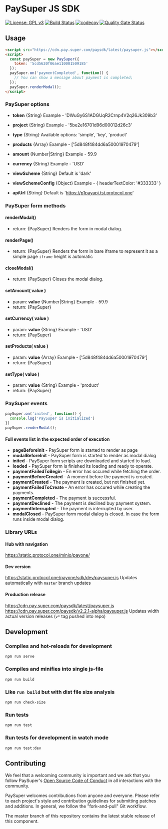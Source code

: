 # PaySuper JS SDK

[![License: GPL v3](https://img.shields.io/badge/License-GPLv3-brightgreen.svg)](https://www.gnu.org/licenses/gpl-3.0)
[![Build Status](https://api.travis-ci.org/ProtocolONE/payone-js-sdk.svg?branch=master)](https://travis-ci.org/ProtocolONE/token_one)
[![codecov](https://codecov.io/gh/paysuper/paysuper-js-sdk/branch/master/graph/badge.svg)](https://codecov.io/gh/paysuper/paysuper-js-sdk)
[![Quality Gate Status](https://sonarcloud.io/api/project_badges/measure?project=paysuper_paysuper-js-sdk&metric=alert_status)](https://sonarcloud.io/dashboard?id=paysuper_paysuper-js-sdk)

## Usage
```html
<script src="https://cdn.pay.super.com/paysdk/latest/paysuper.js"></script>
<script>
  const paySuper = new PaySuper({
    token: '5cd5620f06ae110001509185'
  });
  paySuper.on('paymentCompleted', function() {
    // You can show a message about payment is completed;
  });
  paySuper.renderModal();
</script>
```

### PaySuper options
- **token** {String} Example - 'DWuGy6S1ADGUqR2Crnp4V2q26Jk309b3'
- **project** {String} Example - '5be2e16701d96d00012d26c3'
- **type** {String} Available options: 'simple', 'key', 'product'
- **products** {Array} Example - ['5d848f484dd6a50001970479']
- **amount** {Number|String} Example - 59.9
- **currency** {String} Example - 'USD'

- **viewScheme** {String} Default is 'dark'
- **viewSchemeConfig** {Object} Example - { headerTextColor: '#333333' }
- **apiUrl** {String} Default is 'https://p1payapi.tst.protocol.one'

### PaySuper form methods
#### renderModal()
- return: {PaySuper}
Renders the form in modal dialog.

#### renderPage()
- return: {PaySuper}
Renders the form in bare iframe to represent it as a simple page
`iframe` height is automatic

#### closeModal()
- return: {PaySuper}
Closes the modal dialog.

#### setAmount( value )
- param: **value** {Number|String} Example - 59.9
- return: {PaySuper}

#### setCurrency( value )
- param: **value** {String} Example - 'USD'
- return: {PaySuper}

#### setProducts( value )
- param: **value** {Array} Example - ['5d848f484dd6a50001970479']
- return: {PaySuper}

#### setType( value )
- param: **value** {String} Example - 'product'
- return: {PaySuper}

### PaySuper events
```js
paySuper.on('inited', function() {
  console.log('PaySuper is initialized')
})
paySuper.renderModal();
```
#### Full events list in the expected order of execution
- **pageBeforeInit** - PaySuper form is started to render as page
- **modalBeforeInit** - PaySuper form is started to render as modal dialog
- **inited** - PaySuper form scripts are downloaded and started to load.
- **loaded** - PaySuper form is finished its loading and ready to operate.
- **paymentFailedToBegin** - En error has occured while fetching the order.
- **paymentBeforeCreated** - A moment before the payment is created.
- **paymentCreated** - The payment is created, but not finished yet.
- **paymentFailedToCreate** - An error has occured while creating the payments.
- **paymentCompleted** - The payment is successful.
- **paymentDeclined** - The payment is declined buy payment system.
- **paymentInterrupted** - The payment is interrupted by user.
- **modalClosed** - PaySuper form modal dialog is closed. In case the form runs inside modal dialog.


### Library URLs
#### Hub with navigation
https://static.protocol.one/minio/payone/

#### Dev version
https://static.protocol.one/payone/sdk/dev/paysuper.js
Updates automatically with `master` branch updates

#### Production release
https://cdn.pay.super.com/paysdk/latest/paysuper.js
https://cdn.pay.super.com/paysdk/v2.2.1-alpha/paysuper.js
Updates width actual version releases (`v*` tag pushed into repo)

## Development

### Compiles and hot-reloads for development
```
npm run serve
```

### Compiles and minifies into single js-file
```
npm run build
```

### Like `run build` but with dist file size analysis
```
npm run check-size
```

### Run tests
```
npm run test
```

### Run tests for development in watch mode 
```
npm run test:dev
```

## Contributing
We feel that a welcoming community is important and we ask that you follow PaySuper's [Open Source Code of Conduct](https://github.com/paysuper/code-of-conduct/blob/master/README.md) in all interactions with the community.

PaySuper welcomes contributions from anyone and everyone. Please refer to each project's style and contribution guidelines for submitting patches and additions. In general, we follow the "fork-and-pull" Git workflow.

The master branch of this repository contains the latest stable release of this component.

 

